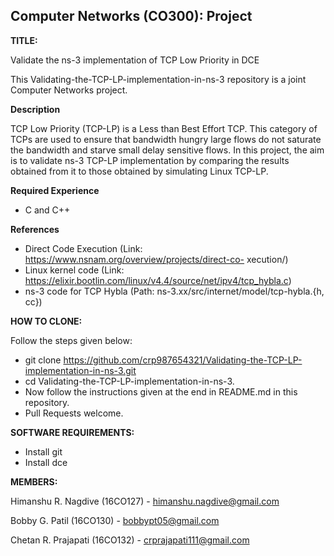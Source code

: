 ## Computer Networks (CO300): Project

**TITLE:**

Validate the ns-3 implementation of TCP Low Priority in DCE

This Validating-the-TCP-LP-implementation-in-ns-3 repository is a joint Computer Networks project.

**Description**

TCP Low Priority (TCP-LP) is a Less than Best Effort TCP. This category of TCPs are used to ensure
that bandwidth hungry large flows do not saturate the bandwidth and starve small delay sensitive flows.
In this project, the aim is to validate ns-3 TCP-LP implementation by comparing the results obtained from 
it to those obtained by simulating Linux TCP-LP.  

**Required Experience**

- C and C++

**References**

- Direct Code Execution (Link: https://www.nsnam.org/overview/projects/direct-co- xecution/​) 
- Linux kernel code (Link: https://elixir.bootlin.com/linux/v4.4/source/net/ipv4/tcp_hybla.c​)
- ns-3 code for TCP Hybla (Path: ns-3.xx/src/internet/model/tcp-hybla.{h, cc}) 

**HOW TO CLONE:**

Follow the steps given below: 
- git clone https://github.com/crp987654321/Validating-the-TCP-LP-implementation-in-ns-3.git 
- cd Validating-the-TCP-LP-implementation-in-ns-3.
- Now follow the instructions given at the end in README.md in this repository.
- Pull Requests welcome.

**SOFTWARE REQUIREMENTS:**

- Install git
- Install dce

**MEMBERS:**

Himanshu R. Nagdive (16CO127) - <himanshu.nagdive@gmail.com>

Bobby G. Patil (16CO130) - <bobbypt05@gmail.com>

Chetan R. Prajapati (16CO132) - <crprajapati111@gmail.com>

